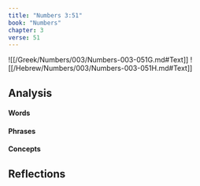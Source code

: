 ```yaml
---
title: "Numbers 3:51"
book: "Numbers"
chapter: 3
verse: 51
---
```

![[/Greek/Numbers/003/Numbers-003-051G.md#Text]]
![[/Hebrew/Numbers/003/Numbers-003-051H.md#Text]]

## Analysis

#### Words

#### Phrases

#### Concepts

## Reflections
